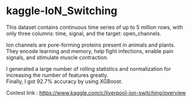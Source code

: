 # kaggle-IoN_Switching

This dataset contains continuous time series of up to 5 million rows, with only three columns: time, signal, and the target: open_channels. 

Ion channels are pore-forming proteins present in animals and plants. \
They encode learning and memory, help fight infections, enable pain signals, and stimulate muscle contraction. 

I generated a large number of rolling statistics and normalization for increasing the number of features greatly. \
Finally, I got 92.7% accuracy by using XGBoost.

Contest link : https://www.kaggle.com/c/liverpool-ion-switching/overview
